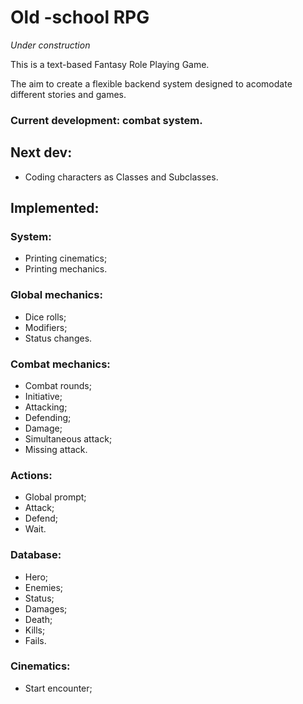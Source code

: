 # Old -school RPG

_Under construction_

This is a text-based Fantasy Role Playing Game.

The aim to create a flexible backend system designed to acomodate different stories and games.

### Current development: combat system.

## Next dev:
- Coding characters as Classes and Subclasses.


## Implemented:

### System:
* Printing cinematics;
* Printing mechanics.

### Global mechanics:
* Dice rolls;
* Modifiers;
* Status changes.


### Combat mechanics:
* Combat rounds;
* Initiative;
* Attacking;
* Defending;
* Damage;
* Simultaneous attack;
* Missing attack.

### Actions:
* Global prompt;
* Attack;
* Defend;
* Wait.

### Database:
* Hero;
* Enemies;
* Status;
* Damages;
* Death;
* Kills;
* Fails.

### Cinematics:
* Start encounter;